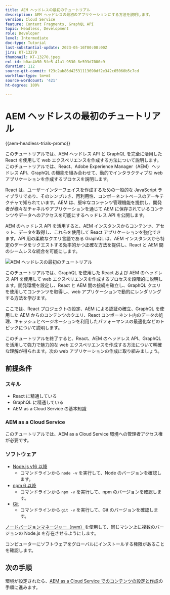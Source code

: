 ```yaml
---
title: AEM ヘッドレスの最初のチュートリアル
description: AEM ヘッドレスの最初のアプリケーションにする方法を説明します。
version: Cloud Service
feature: Content Fragments, GraphQL API
topic: Headless, Development
role: Developer
level: Intermediate
doc-type: Tutorial
last-substantial-update: 2023-05-16T00:00:00Z
jira: KT-13270
thumbnail: KT-13270.jpeg
exl-id: b0ac4b50-5fe5-41a1-9530-8e593d7000c9
duration: 112
source-git-commit: f23c2ab86d42531113690df2e342c65060b5c7cd
workflow-type: tm+mt
source-wordcount: '421'
ht-degree: 100%

---
```


# AEM ヘッドレスの最初のチュートリアル

{{aem-headless-trials-promo}}

このチュートリアルでは、AEM ヘッドレス API と GraphQL を完全に活用した React を使用して web エクスペリエンスを作成する方法について説明します。このチュートリアルでは、React、Adobe Experience Manager（AEM）ヘッドレス API、GraphQL の機能を組み合わせて、動的でインタラクティブな web アプリケーションを作成するプロセスを説明します。

React は、ユーザーインターフェイスを作成するための一般的な JavaScript ライブラリであり、そのシンプルさ、再利用性、コンポーネントベースのアーキテクチャで知られています。AEM は、堅牢なコンテンツ管理機能を提供し、開発者が様々なチャネルやアプリケーションを通じて AEM に保存されているコンテンツやデータへのアクセスを可能にするヘッドレス API を公開します。

AEM のヘッドレス API を活用すると、AEM インスタンスからコンテンツ、アセット、データを取得し、これらを使用して React アプリケーションを強化できます。API 用の柔軟なクエリ言語である GraphQL は、AEM インスタンスから特定のデータをリクエストする効率的かつ正確な方法を提供し、React と AEM 間のシームレスな統合を可能にします。

![AEM ヘッドレスの最初のチュートリアル](./assets/overview/overview.png)

このチュートリアルでは、GraphQL を使用した React および AEM のヘッドレス API を使用して web エクスペリエンスを作成するプロセスを段階的に説明します。開発環境を設定し、React と AEM 間の接続を確立し、GraphQL クエリを使用してコンテンツを取得し、web アプリケーションで動的にレンダリングする方法を学びます。

ここでは、React プロジェクトの設定、AEM による認証の確立、GraphQL を使用した AEM からのコンテンツのクエリ、React コンポーネント内のデータの処理、キャッシュとページネーションを利用したパフォーマンスの最適化などのトピックについて説明します。

このチュートリアルを終了すると、React、AEM のヘッドレス API、GraphQL を活用して強力で魅力的な web エクスペリエンスを作成する方法について明確な理解が得られます。次の web アプリケーションの作成に取り組みましょう。

## 前提条件

### スキル

+ React に精通している
+ GraphQL に精通している
+ AEM as a Cloud Service の基本知識

### AEM as a Cloud Service

このチュートリアルでは、AEM as a Cloud Service 環境への管理者アクセス権が必要です。

### ソフトウェア

+ [Node.js v16 以降](https://nodejs.org/ja/)
   + コマンドラインから `node -v` を実行して、Node のバージョンを確認します。
+ [npm 6 以降](https://www.npmjs.com/)
   + コマンドラインから `npm -v` を実行して、npm のバージョンを確認します。
+ [Git](https://git-scm.com/)
   + コマンドラインから `git -v` を実行して、Git のバージョンを確認します。

[ノードバージョンマネージャー（nvm）](https://github.com/nvm-sh/nvm)を使用して、同じマシン上に複数のバージョンの Node.js を存在させるようにします。

コンピューターにソフトウェアをグローバルにインストールする権限があることを確認します。

## 次の手順

環境が設定されたら、[AEM as a Cloud Service でのコンテンツの設定と作成](./1-content-modeling.md)の手順に進みます。
